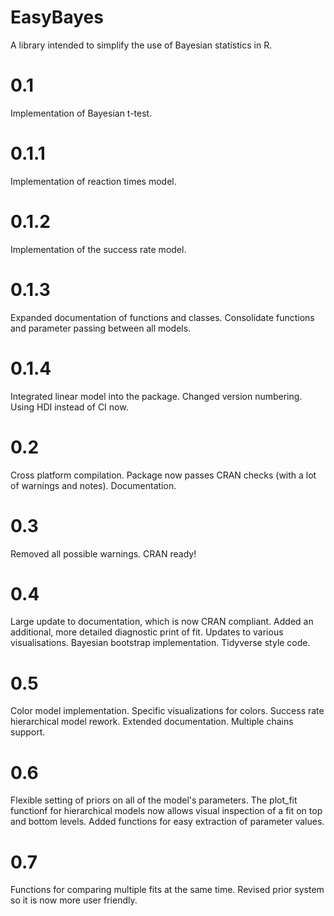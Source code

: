 # EasyBayes
A library intended to simplify the use of Bayesian statistics in R.

# 0.1
Implementation of Bayesian t-test.

# 0.1.1
Implementation of reaction times model.

# 0.1.2
Implementation of the success rate model.

# 0.1.3
Expanded documentation of functions and classes. Consolidate functions and parameter passing between all models.

# 0.1.4
Integrated linear model into the package.
Changed version numbering.
Using HDI instead of CI now.

# 0.2
Cross platform compilation.
Package now passes CRAN checks (with a lot of warnings and notes).
Documentation.

# 0.3
Removed all possible warnings.
CRAN ready!

# 0.4
Large update to documentation, which is now CRAN compliant.
Added an additional, more detailed diagnostic print of fit.
Updates to various visualisations.
Bayesian bootstrap implementation.
Tidyverse style code.

# 0.5
Color model implementation.
Specific visualizations for colors.
Success rate hierarchical model rework.
Extended documentation.
Multiple chains support.

# 0.6
Flexible setting of priors on all of the model's parameters.
The plot_fit functionf for hierarchical models now allows visual inspection of a fit on top and bottom levels.
Added functions for easy extraction of parameter values.

# 0.7
Functions for comparing multiple fits at the same time.
Revised prior system so it is now more user friendly.
